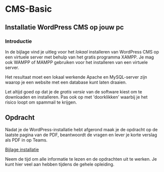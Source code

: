 # CMS-Basic

## Installatie WordPress CMS op jouw pc

### Introductie

In de bijlage vind je uitleg voor het *lokaal* installeren van WordPress CMS op een virtuele server met behulp van het gratis programma XAMPP. Je mag ook WAMPP of MAMPP gebruiken voor het installeren van een virtuele server.

Het resultaat moet een lokaal werkende Apache en MySQL-server zijn waarop je een website met een database kunt laten draaien.

Let altijd goed op dat je de *gratis versie* van de software kiest om te
downloaden en installeren. Pas ook op met 'doorklikken' waarbij je het risico loopt om spammail te krijgen.

## Opdracht

Nadat je de WordPress-installatie hebt afgerond maak je de opdracht op de
laatste pagina van de PDF, beantwoordt de vragen en lever je korte verslag als PDF in op Teams.

[Bijlage installatie](https://github.com/Amstelland-Software-Development/CMS-Basic/blob/master/2-Installatie%20WordPress/taak01/L2-CMS-WP-install-2020.pdf)

Neem de tijd om alle informatie te lezen en de opdrachten uit te werken. Je kunt hier veel aan hebben tijdens de gehele opleiding.
